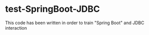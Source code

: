 # test-SpringBoot-JDBC
This code has been written in order to train "Spring Boot" and JDBC interaction
